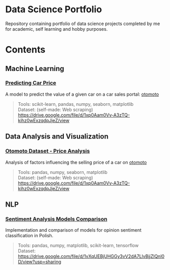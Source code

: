 # Data Science Portfolio

Repository containing portfolio of data science projects completed by me for academic, self learning and hobby purposes. 

# Contents
## Machine Learning
### [Predicting Car Price](./otomoto/CarPricePrediction.ipynb)
A model to predict the value of a given car on a car sales portal: [otomoto](otomoto.pl)
> Tools: scikit-learn, pandas, numpy, seaborn, matplotlib \
> Dataset: (self-made: Web scraping) https://drive.google.com/file/d/1xp0Aam0Vv-A3zTQ-kihz0wExzqdpJjeZ/view
## Data Analysis and Visualization
### [Otomoto Dataset - Price Analysis](./otomoto/OtomotoDatasetAnalysis.ipynb)
Analysis of factors influencing the selling price of a car on [otomoto](otomoto.pl)
> Tools: pandas, numpy, seaborn, matplotlib \
> Dataset: (self-made: Web scraping) https://drive.google.com/file/d/1xp0Aam0Vv-A3zTQ-kihz0wExzqdpJjeZ/view
## NLP
### [Sentiment Analysis Models Comparison](./sentiment_analysis/SentimentAnalysisModelsComparison.ipynb)
Implementation and comparison of models for opinion sentiment classification in Polish.
> Tools: pandas, numpy, matplotlib, scikit-learn, tensorflow \
> Dataset: https://drive.google.com/file/d/1vXqUEBjUHGGy3vV2dA7LlvBjjZlQnl0D/view?usp=sharing
